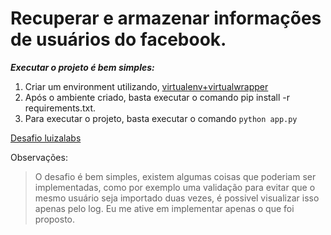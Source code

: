 Recuperar e armazenar informações de usuários do facebook.
==========================================================


***Executar o projeto é bem simples:***

 1. Criar um environment utilizando, [virtualenv+virtualwrapper](https://virtualenvwrapper.readthedocs.org/en/latest/)
 2. Após o ambiente criado, basta executar o comando pip install -r requirements.txt.
 3. Para executar o projeto, basta executar o comando ```python app.py```


[Desafio luizalabs](https://gist.github.com/dcassiano-luizalabs/325d6cdeb05394572a88)

Observações:
> O desafio é bem simples, existem algumas coisas que poderiam ser implementadas, como por exemplo uma validação para evitar que o mesmo usuário seja importado duas vezes, é possivel visualizar isso apenas pelo log.
> Eu me ative em implementar apenas o que foi proposto.

